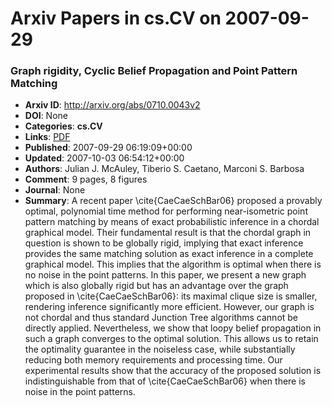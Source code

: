 # Arxiv Papers in cs.CV on 2007-09-29
### Graph rigidity, Cyclic Belief Propagation and Point Pattern Matching
- **Arxiv ID**: http://arxiv.org/abs/0710.0043v2
- **DOI**: None
- **Categories**: **cs.CV**
- **Links**: [PDF](http://arxiv.org/pdf/0710.0043v2)
- **Published**: 2007-09-29 06:19:09+00:00
- **Updated**: 2007-10-03 06:54:12+00:00
- **Authors**: Julian J. McAuley, Tiberio S. Caetano, Marconi S. Barbosa
- **Comment**: 9 pages, 8 figures
- **Journal**: None
- **Summary**: A recent paper \cite{CaeCaeSchBar06} proposed a provably optimal, polynomial time method for performing near-isometric point pattern matching by means of exact probabilistic inference in a chordal graphical model. Their fundamental result is that the chordal graph in question is shown to be globally rigid, implying that exact inference provides the same matching solution as exact inference in a complete graphical model. This implies that the algorithm is optimal when there is no noise in the point patterns. In this paper, we present a new graph which is also globally rigid but has an advantage over the graph proposed in \cite{CaeCaeSchBar06}: its maximal clique size is smaller, rendering inference significantly more efficient. However, our graph is not chordal and thus standard Junction Tree algorithms cannot be directly applied. Nevertheless, we show that loopy belief propagation in such a graph converges to the optimal solution. This allows us to retain the optimality guarantee in the noiseless case, while substantially reducing both memory requirements and processing time. Our experimental results show that the accuracy of the proposed solution is indistinguishable from that of \cite{CaeCaeSchBar06} when there is noise in the point patterns.



